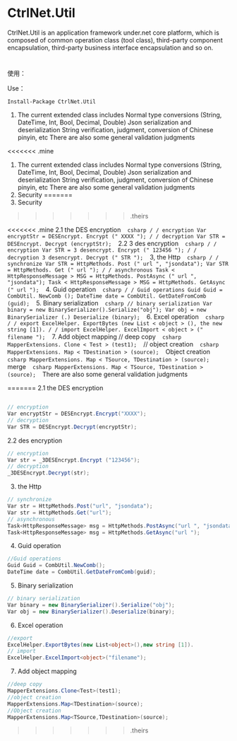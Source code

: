 # CtrlNet.Util
CtrlNet.Util is an application framework under.net core platform, which is composed of common operation class (tool class), third-party component encapsulation, third-party business interface encapsulation and so on.
#
使用：

Use：

```
Install-Package CtrlNet.Util
```
1. The current extended class includes
Normal type conversions (String, DateTime, Int, Bool, Decimal, Double)
Json serialization and deserialization
String verification, judgment, conversion of Chinese pinyin, etc
There are also some general validation judgments

<<<<<<< .mine
1. The current extended class includes
Normal type conversions (String, DateTime, Int, Bool, Decimal, Double)
Json serialization and deserialization
String verification, judgment, conversion of Chinese pinyin, etc
There are also some general validation judgments
2. Security
=======
2. Security





>>>>>>> .theirs

<<<<<<< .mine
2.1 the DES encryption
` ` ` csharp
/ / encryption
Var encryptStr = DESEncrypt. Encrypt (" XXXX ");
/ / decryption
Var STR = DESEncrypt. Decrypt (encryptStr);
` ` `
2.2 3 des encryption
` ` ` csharp
/ / encryption
Var STR = 3 desencrypt. Encrypt (" 123456 ");
/ / decryption
3 desencrypt. Decrypt (" STR ");
` ` `
3, the Http
` ` ` csharp
/ / synchronize
Var STR = HttpMethods. Post (" url ", "jsondata");
Var STR = HttpMethods. Get (" url ");
/ / asynchronous
Task < HttpResponseMessage > MSG = HttpMethods. PostAsync (" url ", "jsondata");
Task < HttpResponseMessage > MSG = HttpMethods. GetAsync (" url ");
` ` `
4. Guid operation
` ` ` csharp
/ / Guid operations
Guid Guid = CombUtil. NewComb ();
DateTime date = CombUtil. GetDateFromComb (guid);
` ` `
5. Binary serialization
` ` ` csharp
// binary serialization
Var binary = new BinarySerializer().Serialize("obj");
Var obj = new BinarySerializer (.) Deserialize (binary);
` ` `
6. Excel operation
` ` ` csharp
/ / export
ExcelHelper. ExportBytes (new List < object > (), the new string [1]).
/ / import
ExcelHelper. ExcelImport < object > (" filename ");
` ` `
7. Add object mapping
// deep copy
` ` ` csharp
MapperExtensions. Clone < Test > (test1);
` ` `
// object creation
` ` ` csharp
MapperExtensions. Map < TDestination > (source);
` ` `
Object creation
` ` ` csharp
MapperExtensions. Map < TSource, TDestination > (source);
` ` `
merge
` ` ` csharp
MapperExtensions. Map < TSource, TDestination > (source);
` ` `
There are also some general validation judgments






=======
2.1 the DES encryption

```csharp

// encryption
Var encryptStr = DESEncrypt.Encrypt("XXXX");
// decryption
Var STR = DESEncrypt.Decrypt(encryptStr);

```

2.2  des encryption

```csharp
// encryption
Var str = _3DESEncrypt.Encrypt ("123456");
// decryption
_3DESEncrypt.Decrypt(str);
```

3. the Http

```csharp
// synchronize
Var str = HttpMethods.Post("url", "jsondata");
Var str = HttpMethods.Get("url");
// asynchronous
Task<HttpResponseMessage> msg = HttpMethods.PostAsync("url ", "jsondata");
Task<HttpResponseMessage> msg = HttpMethods.GetAsync("url ");
```

4. Guid operation

```csharp
//Guid operations
Guid Guid = CombUtil.NewComb();
DateTime date = CombUtil.GetDateFromComb(guid);
```

5. Binary serialization

```csharp
// binary serialization
Var binary = new BinarySerializer().Serialize("obj");
Var obj = new BinarySerializer().Deserialize(binary);
```

6. Excel operation

```csharp
//export
ExcelHelper.ExportBytes(new List<object>(),new string [1]).
// import
ExcelHelper.ExcelImport<object>("filename");
```

7. Add object mapping

```csharp
//deep copy
MapperExtensions.Clone<Test>(test1);
//object creation
MapperExtensions.Map<TDestination>(source);
//Object creation
MapperExtensions.Map<TSource,TDestination>(source);
```
>>>>>>> .theirs
